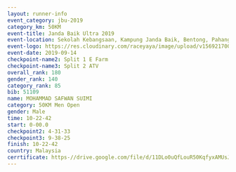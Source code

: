 ```yaml
---
layout: runner-info 
event_category: jbu-2019 
category_km: 50KM 
event-title: Janda Baik Ultra 2019  
event-location: Sekolah Kebangsaan, Kampung Janda Baik, Bentong, Pahang, Malaysia 
event-logo: https://res.cloudinary.com/raceyaya/image/upload/v1569217009/logo/janda-baik_vch1pc.jpg 
event-date: 2019-09-14 
checkpoint-name2: Split 1 E Farm 
checkpoint-name3: Split 2 ATV 
overall_rank: 180
gender_rank: 140
category_rank: 85
bib: 51109
name: MOHAMMAD SAFWAN SUIMI
category: 50KM Men Open
gender: Male
time: 10-22-42
start: 0-00.0
checkpoint2: 4-31-33
checkpoint3: 9-38-25
finish: 10-22-42
country: Malaysia
cerrtificate: https-//drive.google.com/file/d/11DLo0uQfLouR50KqfyxAMUsJEHWwKITC/view?usp=sharing
---
```


